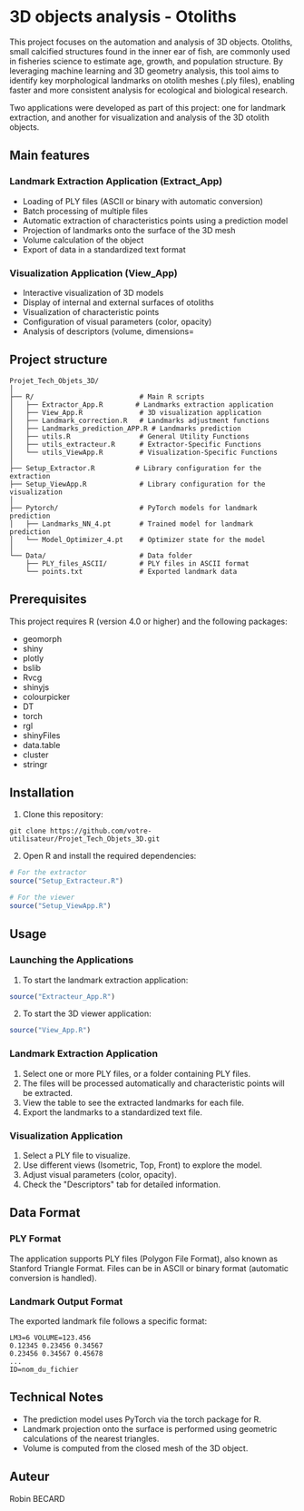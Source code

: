 # 3D objects analysis  - Otoliths

This project focuses on the automation and analysis of 3D objects. Otoliths, small calcified structures found in the inner ear of fish, are commonly used in fisheries science to estimate age, growth, and population structure. By leveraging machine learning and 3D geometry analysis, this tool aims to identify key morphological landmarks on otolith meshes (.ply files), enabling faster and more consistent analysis for ecological and biological research.

Two applications were developed as part of this project: one for landmark extraction, and another for visualization and analysis of the 3D otolith objects.

## Main features

### Landmark Extraction Application (Extract_App)

- Loading of PLY files (ASCII or binary with automatic conversion)
- Batch processing of multiple files
- Automatic extraction of characteristics points using a prediction model
- Projection of landmarks onto the surface of the 3D mesh
- Volume calculation of the object
- Export of data in a standardized text format

### Visualization Application (View_App)

- Interactive visualization of 3D models
- Display of internal and external surfaces of otoliths
- Visualization of characteristic points
- Configuration of visual parameters (color, opacity)
- Analysis of descriptors (volume, dimensions=

## Project structure

```
Projet_Tech_Objets_3D/
│
├── R/                          # Main R scripts
│   ├── Extractor_App.R        # Landmarks extraction application
│   ├── View_App.R              # 3D visualization application
│   ├── Landmark_correction.R   # Landmarks adjustment functions
│   ├── Landmarks_prediction_APP.R # Landmarks prediction
│   ├── utils.R                 # General Utility Functions
│   ├── utils_extracteur.R      # Extractor-Specific Functions
│   └── utils_ViewApp.R         # Visualization-Specific Functions
│
├── Setup_Extractor.R          # Library configuration for the extraction 
├── Setup_ViewApp.R             # Library configuration for the visualization 
│
├── Pytorch/                    # PyTorch models for landmark prediction
│   ├── Landmarks_NN_4.pt       # Trained model for landmark prediction
│   └── Model_Optimizer_4.pt    # Optimizer state for the model
│
└── Data/                       # Data folder
    ├── PLY_files_ASCII/        # PLY files in ASCII format
    └── points.txt              # Exported landmark data
```

## Prerequisites

This project requires R (version 4.0 or higher) and the following packages:

- geomorph
- shiny
- plotly
- bslib
- Rvcg
- shinyjs
- colourpicker
- DT
- torch
- rgl
- shinyFiles
- data.table
- cluster
- stringr

## Installation

1. Clone this repository:

```
git clone https://github.com/votre-utilisateur/Projet_Tech_Objets_3D.git
```

2. Open R and install the required dependencies:

```r
# For the extractor
source("Setup_Extracteur.R")

# For the viewer
source("Setup_ViewApp.R")
```

## Usage

### Launching the Applications

1. To start the landmark extraction application:

```r
source("Extracteur_App.R")
```

2. To start the 3D viewer application:

```r
source("View_App.R")
```

### Landmark Extraction Application

1. Select one or more PLY files, or a folder containing PLY files.
2. The files will be processed automatically and characteristic points will be extracted.
3. View the table to see the extracted landmarks for each file.
4. Export the landmarks to a standardized text file.

### Visualization Application

1. Select a PLY file to visualize.
2. Use different views (Isometric, Top, Front) to explore the model.
3. Adjust visual parameters (color, opacity).
4. Check the "Descriptors" tab for detailed information.

## Data Format

### PLY Format

The application supports PLY files (Polygon File Format), also known as Stanford Triangle Format. Files can be in ASCII or binary format (automatic conversion is handled).

### Landmark Output Format

The exported landmark file follows a specific format:

```
LM3=6 VOLUME=123.456
0.12345 0.23456 0.34567
0.23456 0.34567 0.45678
...
ID=nom_du_fichier
```

## Technical Notes

- The prediction model uses PyTorch via the torch package for R.
- Landmark projection onto the surface is performed using geometric calculations of the nearest triangles.
- Volume is computed from the closed mesh of the 3D object.

## Auteur

Robin BECARD
